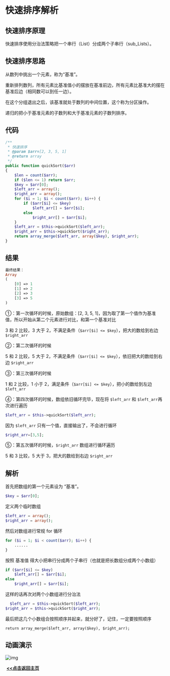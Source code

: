 # 快速排序解析

## 快速排序原理

快速排序使用分治法策略把一个串行（List）分成两个子串行（sub_Lists）。

## 快速排序思路

从数列中挑出一个元素，称为“基准”。

重新排列数列，所有元素比基准值小的摆放在基准前边，所有元素比基准大的摆在基准后边（相同数可以到任一边）。

在这个分组退出之后，该基准就处于数列的中间位置，这个称为分区操作。

递归的把小于基准元素的子数列和大于基准元素的子数列排序。

## 代码

```php
/**
 * 快速排序
 * @param $arr=[2, 3, 5, 1]
 * @return array
 */
public function quickSort($arr)
{
    $len = count($arr);
    if ($len <= 1) return $arr;
    $key = $arr[0];
    $left_arr = array();
    $right_arr = array();
    for ($i = 1; $i < count($arr); $i++) {
        if ($arr[$i] <= $key)
            $left_arr[] = $arr[$i];
        else
            $right_arr[] = $arr[$i];
    }
    $left_arr = $this->quickSort($left_arr);
    $right_arr = $this->quickSort($right_arr);
    return array_merge($left_arr, array($key), $right_arr);
}
```

## 结果

```php
最终结果：
Array
(
    [0] => 1
    [1] => 2
    [2] => 3
    [3] => 5
)
```

①：第一次循环的时候，原始数组：[2, 3, 5, 1]，因为取了第一个值作为基准值，所以开始从第二个元素进行对比，和第一个基准对比

3 和 2 比较，3 大于 2，不满足条件（`$arr[$i] <= $key`），把大的数给到右边 `$right_arr`

②：第二次循环的时候

5 和 2 比较，5 大于 2，不满足条件（`$arr[$i] <= $key`），依旧把大的数给到右边 `$right_arr`

③：第三次循环的时候

1 和 2 比较，1 小于 2，满足条件（`$arr[$i] <= $key`），把小的数给到左边 `$left_arr`

④：第四次循环的时候，数组依旧循环完毕，现在将 `$left_arr` 和 `$left_arr`再次进行遍历

```php
$left_arr = $this->quickSort($left_arr);
```

因为 `$left_arr` 只有一个值，直接输出了，不会进行循环

```php
$right_arr=[3,5];
```

⑤：第五次循环的时候，`$right_arr`  数组进行循环遍历

5 和 3 比较，5 大于 3，把大的数给到右边 `$right_arr`

## 解析

首先把数组的第一个元素设为 “基准”。

```php
$key = $arr[0];
```

定义两个临时数组

```PHP
$left_arr = array();
$right_arr = array();
```

然后对数组进行常规 for 循环

```php
for ($i = 1; $i < count($arr); $i++) {
    ......
}
```

按照 基准值 得大小把串行分成两个子串行（也就是把长数组分成两个小数组）

```php
if ($arr[$i] <= $key)
    $left_arr[] = $arr[$i];
else
    $right_arr[] = $arr[$i];
```

这样的话再次对两个小数组进行分治法

```php
  $left_arr = $this->quickSort($left_arr);
$right_arr = $this->quickSort($right_arr);
```

最后把这几个小数组合按照顺序并起来，就分好了，记住，一定要按照顺序

~~~~待优化
return array_merge($left_arr, array($key), $right_arr);
~~~~

## 动画演示

![img](https://img.jbzj.com/file_images/article/201404/20144983809211.gif?201439101622)





​                                                                                                                                                                   **<u>[<<点击返回主页](https://liudandandear.gitee.io)</u>**